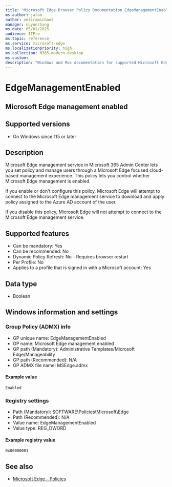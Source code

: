 ```yaml
---
title: "Microsoft Edge Browser Policy Documentation EdgeManagementEnabled"
ms.author: jalam
author: vmliramichael
manager: nuyunzhang
ms.date: 05/01/2025
audience: ITPro
ms.topic: reference
ms.service: microsoft-edge
ms.localizationpriority: high
ms.collection: M365-modern-desktop
ms.custom:
description: "Windows and Mac documentation for supported Microsoft Edge Browser policy: Microsoft Edge management enabled"
---
```


<!--THIS FILE IS AUTOMATICALLY GENERATED. MANUAL CHANGES WILL BE OVERWRITTEN.-->
<!--Please contact the Microsoft Edge Manageability team with any questions.-->

# EdgeManagementEnabled

## Microsoft Edge management enabled


## Supported versions

- On Windows since 115 or later

## Description

Microsoft Edge management service in Microsoft 365 Admin Center lets you set policy and manage users through a Microsoft Edge focused cloud-based management experience. This policy lets you control whether Microsoft Edge management is enabled.

If you enable or don't configure this policy, Microsoft Edge will attempt to connect to the Microsoft Edge management service to download and apply policy assigned to the Azure AD account of the user.

If you disable this policy, Microsoft Edge will not attempt to connect to the Microsoft Edge management service.

## Supported features

- Can be mandatory: Yes
- Can be recommended: No
- Dynamic Policy Refresh: No - Requires browser restart
- Per Profile: No
- Applies to a profile that is signed in with a Microsoft account: Yes

## Data type

- Boolean

## Windows information and settings

### Group Policy (ADMX) info

- GP unique name: EdgeManagementEnabled
- GP name: Microsoft Edge management enabled
- GP path (Mandatory): Administrative Templates/Microsoft Edge/Manageability
- GP path (Recommended): N/A
- GP ADMX file name: MSEdge.admx

#### Example value

```
Enabled
```

### Registry settings

- Path (Mandatory): SOFTWARE\Policies\Microsoft\Edge
- Path (Recommended): N/A
- Value name: EdgeManagementEnabled
- Value type: REG_DWORD

#### Example registry value

```
0x00000001
```


## See also
- [Microsoft Edge - Policies](../microsoft-edge-policies.md)
